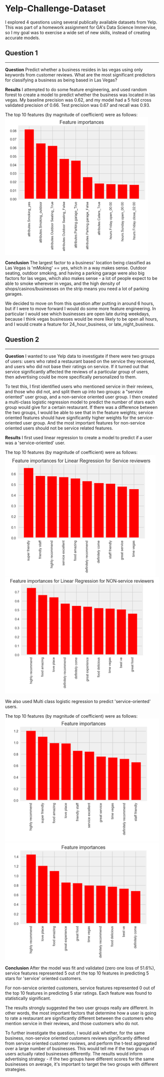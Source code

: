 # Yelp-Challenge-Dataset

I explored 4 questions using several publically available datasets from Yelp. This was part of a homework assignment for GA's Data Science Immervise, so I my goal was to exercise a wide set of new skills, instead of creating accurate models. 

## Question 1
---
**Question**
Predict whether a business resides in las vegas using only keywords from customer reviews. What are the most significant predictors for classifying a business as being based in Las Vegas?

**Results**
I attempted to do some feature engineering, and used random forest to create a model to predict whether the business was located in las vegas. My baseline precision was 0.62, and my model had a 5 fold cross validated precision of 0.66. Test precision was 0.67 and recall was 0.93. 

The top 10 features (by magnitude of coefficient) were as follows:
<img src="./q1_random_forest_top_10_features.png" alt="hi" class="inline"/>

**Conclusion**
The largest factor to a business' location being classified as Las Vegas is 'mMoking' == yes, which in a way makes sense. Outdoor seating, outdoor smoking, and having a parking garage were also big factors for las vegas, which also makes sense - a lot of people expect to be able to smoke wherever in vegas, and the high density of shops/casinos/businesses on the strip means you need a lot of parking garages.

We decided to move on from this question after putting in around 6 hours, but if I were to move forward I would do some more feature engineering. In particular I would see which businesses are open late during weekdays, because I think vegas businesses would be more likely to be open all hours, and I would create a feature for 24_hour_business, or late_night_business.


## Question 2
---
**Question**
I wanted to use Yelp data to investigate if there were two groups of users: users who rated a restaurant based on the service they received, and users who did not base their ratings on service. If it turned out that service significantly affected the reviews of a particular group of users, then advertising could be more specifically personalized to them. 

To test this, I first identified users who mentioned service in their reviews, and those who did not, and split them up into two groups: a "service oriented" user group, and a non-service oriented user group. I then created a multi-class logistic regression model to predict the number of stars each group would give for a certain restaurant. If there was a difference between the two groups, I would be able to see that in the feature weights; service oriented features should have significantly higher weights for the service-oriented user group. And the most important features for non-service oriented users should not be service related features. 

**Results**
I first used linear regression to create a model to predict if a user was a 'service-oriented' user. 

The top 10 features (by magnitude of coefficient) were as follows:
<img src="./q2_feature_importances_for_linear_regression_for_service_reviewers.png" alt="hi" class="inline"/>
<img src="./q2_feature_importances_for_linear_regression_for_non_service_reviewers.png" alt="hi" class="inline"/>

We also used Multi class logistic regression to predict 'service-oriented' users.

The top 10 features (by magnitude of coefficient) were as follows:
<img src="./q2_service_features_logistic.png" alt="hi" class="inline"/>
<img src="./q2_non_service_features_logistic.png" alt="hi" class="inline"/>

**Conclusion**
After the model was fit and validated (zero one loss of 51.6%), service features represented 5 out of the top 10 features in predicting 5 stars for 'service' oriented customers.

For non-service oriented customers, service features represented 0 out of the top 10 features in predicting 5 star ratings. Each feature was found to statistically significant. 

The results strongly suggested the two user groups really are different. In other words, the most important factors that determine how a user is going to rate a restaurant are significantly different between the customers who mention service in their reviews, and those customers who do not. 

To further investigate the question, I would ask whether, for the same business, non-service oriented customers reviews significantly differed from service oriented customer reviews, and perform the t-test aggregated over a large number of businesses. This would tell me if the two groups of users actually rated businesses differently. The results would inform advertising strategy - if the two groups have different scores for the same businesses on average, it's important to target the two groups with different strategies.





